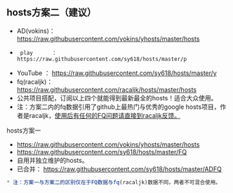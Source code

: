 ## hosts方案二（建议）
* AD(vokins)：https://raw.githubusercontent.com/vokins/yhosts/master/hosts
*      play      ： https://raw.githubusercontent.com/sy618/hosts/master/p
* YouTube  ：  https://raw.githubusercontent.com/sy618/hosts/master/y
* fq(racaljk)：https://raw.githubusercontent.com/racaljk/hosts/master/hosts
* 公共项目搭配，订阅以上四个就能得到最新最全的hosts！适合大众使用。
* 注：方案二内的fq数据引用了github上最热门与优秀的google hosts项目，作者是racaljk，[使用后有任何的FQ问题请直接到racaljk反馈。](https://github.com/racaljk/hosts)



 hosts方案一
* https://raw.githubusercontent.com/vokins/yhosts/master/hosts
* https://raw.githubusercontent.com/sy618/hosts/master/FQ
* 自用并独立维护的hosts。
* 已合并： https://raw.githubusercontent.com/sy618/hosts/master/ADFQ
```javascript
* 注：方案一与方案二的区别仅在于FQ数据与fq(racaljk)数据不同，两者不可混合使用。
```
